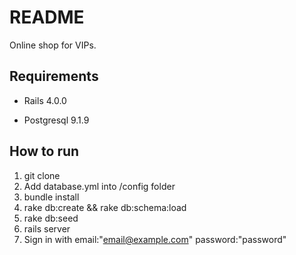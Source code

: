 # README

Online shop for VIPs.

## Requirements

* Rails 4.0.0

* Postgresql 9.1.9


## How to run

1. git clone
2. Add database.yml into /config folder
3. bundle install
4. rake db:create && rake db:schema:load
5. rake db:seed 
6. rails server
7. Sign in with email:"email@example.com" password:"password"
 
